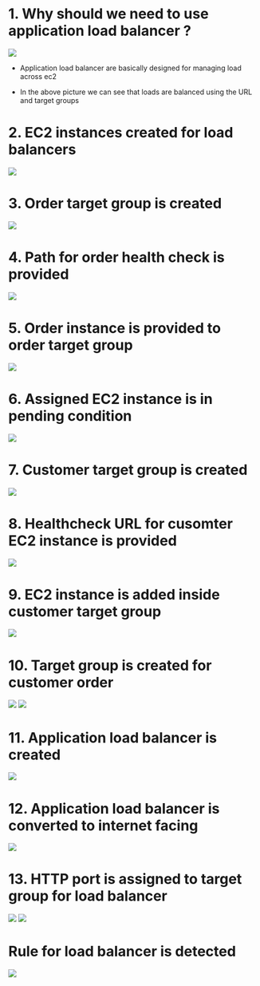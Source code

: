 # 1. Why should we need to use application load balancer ? #
<img src="imgs/1.png"/>

- Application load balancer are basically designed for managing load across ec2

- In the above picture we can see that loads are balanced using the URL and target groups

# 2. EC2 instances created for load balancers #
<img src="imgs/2.png"/>

# 3. Order target group is created #
<img src="imgs/3.png"/>

# 4. Path for order health check is provided #
<img src="imgs/4.png"/>

# 5. Order instance is provided to order target group #
<img src="imgs/5.png"/>

# 6. Assigned EC2 instance is in pending condition #
<img src="imgs/6.png"/>

# 7. Customer target group is created #
<img src="imgs/7.png"/>

# 8. Healthcheck URL for cusomter EC2 instance is provided #
<img src="imgs/8.png"/>

# 9. EC2 instance is added inside customer target group #
<img src="imgs/9.png"/>

# 10. Target group is created for customer order #
<img src="imgs/10.png"/>
<img src="imgs/11.png"/>

# 11. Application load balancer is created #
<img src="imgs/12.png"/>

# 12. Application load balancer is converted to internet facing #
<img src="imgs/13.png"/>

# 13. HTTP port is assigned to target group for load balancer #
<img src="imgs/14.png"/>
<img src="imgs/15.png"/>

# Rule for load balancer is detected #
<img src="imgs/16.png"/>